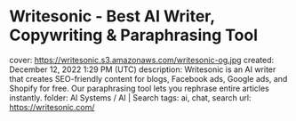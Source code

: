 # Writesonic - Best AI Writer, Copywriting & Paraphrasing Tool

cover: https://writesonic.s3.amazonaws.com/writesonic-og.jpg
created: December 12, 2022 1:29 PM (UTC)
description: Writesonic is an AI writer that creates SEO-friendly content for blogs, Facebook ads, Google ads, and Shopify for free. Our paraphrasing tool lets you rephrase entire articles instantly.
folder: AI Systems / AI | Search
tags: ai, chat, search
url: https://writesonic.com/